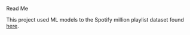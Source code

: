 Read Me

This project used ML models to the Spotify million playlist dataset found [here](https://www.aicrowd.com/challenges/spotify-million-playlist-dataset-challenge).
